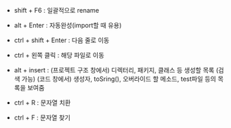 - shift + F6 : 일괄적으로 rename

  

- alt + Enter : 자동완성(import할 때 유용)

  

- ctrl + shift + Enter : 다음 줄로 이동



- ctrl + 왼쪽 클릭 : 해당 파일로 이동



- alt + insert : (프로젝트 구조 창에서) 디렉터리, 패키지, 클래스 등 생성할 목록 (검색 가능)
                 (코드 창에서) 생성자, toSring(), 오버라이드 할 메소드, test파일 등의 목록을 보여줌
                 
         
         
- ctrl + R : 문자열 치환



- ctrl + F : 문자열 찾기
